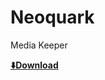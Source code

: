 # Neoquark
Media Keeper

<b><a href="https://github.com/Quardex/Neoquark/releases">⬇️Download</a></b>
